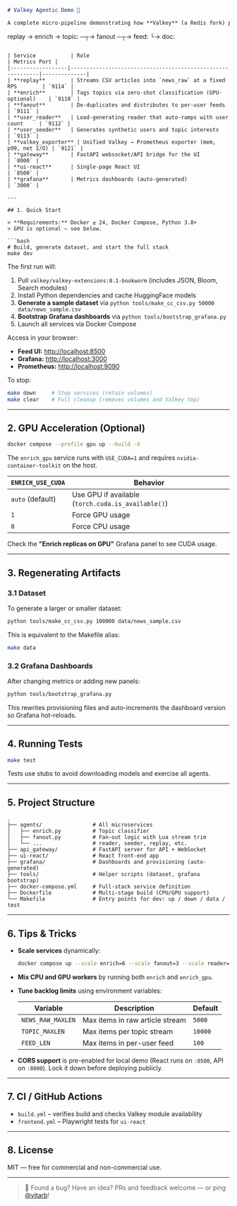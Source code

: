 ```markdown
# Valkey Agentic Demo 🚀

A complete micro-pipeline demonstrating how **Valkey** (a Redis fork) powers real-time, _agentic_ applications. News is ingested → enriched on GPU → fanned out to personalized feeds → streamed to a React UI — all observable via Prometheus and Grafana.

```

replay → enrich → topic:<T> ─┬→ fanout ─┬→ feed:<uid>
└→ doc:<id>

````

| Service           | Role                                                       | Metrics Port |
|------------------|------------------------------------------------------------|--------------|
| **replay**        | Streams CSV articles into `news_raw` at a fixed RPS        | `9114` |
| **enrich**        | Tags topics via zero-shot classification (GPU-optional)    | `9110` |
| **fanout**        | De-duplicates and distributes to per-user feeds            | `9111` |
| **user_reader**   | Load-generating reader that auto-ramps with user count     | `9112` |
| **user_seeder**   | Generates synthetic users and topic interests              | `9113` |
| **valkey_exporter** | Unified Valkey → Prometheus exporter (mem, p99, net I/O) | `9121` |
| **gateway**       | FastAPI websocket/API bridge for the UI                    | `8000` |
| **ui-react**      | Single-page React UI                                       | `8500` |
| **grafana**       | Metrics dashboards (auto-generated)                        | `3000` |

---

## 1. Quick Start

> **Requirements:** Docker ≥ 24, Docker Compose, Python 3.8+  
> GPU is optional — see below.

```bash
# Build, generate dataset, and start the full stack
make dev
````

The first run will:

1. Pull `valkey/valkey-extensions:8.1-bookworm` (includes JSON, Bloom, Search modules)
2. Install Python dependencies and cache HuggingFace models
3. **Generate a sample dataset** via
   `python tools/make_cc_csv.py 50000 data/news_sample.csv`
4. **Bootstrap Grafana dashboards** via
   `python tools/bootstrap_grafana.py`
5. Launch all services via Docker Compose

Access in your browser:

* **Feed UI:** [http://localhost:8500](http://localhost:8500)
* **Grafana:** [http://localhost:3000](http://localhost:3000)
* **Prometheus:** [http://localhost:9090](http://localhost:9090)

To stop:

```bash
make down     # Stop services (retain volumes)
make clear    # Full cleanup (removes volumes and Valkey tmp)
```

---

## 2. GPU Acceleration (Optional)

```bash
docker compose --profile gpu up --build -d
```

The `enrich_gpu` service runs with `USE_CUDA=1` and requires
`nvidia-container-toolkit` on the host.

| `ENRICH_USE_CUDA` | Behavior                                           |
| ----------------- | -------------------------------------------------- |
| `auto` (default)  | Use GPU if available (`torch.cuda.is_available()`) |
| `1`               | Force GPU usage                                    |
| `0`               | Force CPU usage                                    |

Check the **"Enrich replicas on GPU"** Grafana panel to see CUDA usage.

---

## 3. Regenerating Artifacts

### 3.1 Dataset

To generate a larger or smaller dataset:

```bash
python tools/make_cc_csv.py 100000 data/news_sample.csv
```

This is equivalent to the Makefile alias:

```bash
make data
```

### 3.2 Grafana Dashboards

After changing metrics or adding new panels:

```bash
python tools/bootstrap_grafana.py
```

This rewrites provisioning files and auto-increments the dashboard version
so Grafana hot-reloads.

---

## 4. Running Tests

```bash
make test
```

Tests use stubs to avoid downloading models and exercise all agents.

---

## 5. Project Structure

```
.
├── agents/                # All microservices
│   ├── enrich.py          # Topic classifier
│   ├── fanout.py          # Fan-out logic with Lua stream trim
│   └── ...                # reader, seeder, replay, etc.
├── api_gateway/           # FastAPI server for API + WebSocket
├── ui-react/              # React front-end app
├── grafana/               # Dashboards and provisioning (auto-generated)
├── tools/                 # Helper scripts (dataset, grafana bootstrap)
├── docker-compose.yml     # Full-stack service definition
├── Dockerfile             # Multi-stage build (CPU/GPU support)
└── Makefile               # Entry points for dev: up / down / data / test
```

---

## 6. Tips & Tricks

* **Scale services** dynamically:

  ```bash
  docker compose up --scale enrich=6 --scale fanout=3 --scale reader=4
  ```

* **Mix CPU and GPU workers** by running both `enrich` and `enrich_gpu`.

* **Tune backlog limits** using environment variables:

  | Variable          | Description                     | Default |
  | ----------------- | ------------------------------- | ------- |
  | `NEWS_RAW_MAXLEN` | Max items in raw article stream | `5000`  |
  | `TOPIC_MAXLEN`    | Max items per topic stream      | `10000` |
  | `FEED_LEN`        | Max items in per-user feed      | `100`   |

* **CORS support** is pre-enabled for local demo (React runs on `:8500`, API on `:8000`).
  Lock it down before deploying publicly.

---

## 7. CI / GitHub Actions

* `build.yml` – verifies build and checks Valkey module availability
* `frontend.yml` – Playwright tests for `ui-react`

---

## 8. License

MIT — free for commercial and non-commercial use.

---

> 🧠 Found a bug? Have an idea?
> PRs and feedback welcome — or ping [@vitarb](https://github.com/vitarb)!

```

